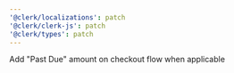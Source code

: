 ```yaml
---
'@clerk/localizations': patch
'@clerk/clerk-js': patch
'@clerk/types': patch
---
```


Add "Past Due" amount on checkout flow when applicable
